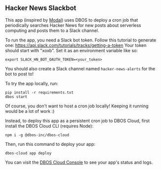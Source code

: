 ## Hacker News Slackbot

This app (inspired by [Modal](https://modal.com/docs/examples/hackernews_alerts)) uses DBOS to deploy a cron job that periodically searches Hacker News for new posts about serverless computing and posts them to a Slack channel.

To run the app, you need a Slack bot token.
Follow this tutorial to generate one: https://api.slack.com/tutorials/tracks/getting-a-token
Your token should start with "xoxb".
Set it as an environment variable like so:

```
export SLACK_HN_BOT_OAUTH_TOKEN=<your_token>
```

You should also create a Slack channel named `hacker-news-alerts` for the bot to post to!

To try the app locally, run:

```
pip install -r requirements.txt
dbos start
```

Of course, you don't want to host a cron job locally!
Keeping it running would be a lot of work :)

Instead, to deploy this app as a persistent cron job to DBOS Cloud, first install the DBOS Cloud CLI (requires Node):

```
npm i -g @dbos-inc/dbos-cloud
```

Then, run this command to deploy your app:

```
dbos-cloud app deploy
```

You can visit the [DBOS Cloud Console](https://console.dbos.dev/) to see your app's status and logs.